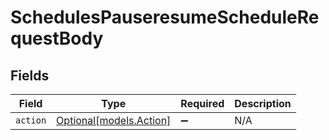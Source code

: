 # SchedulesPauseresumeScheduleRequestBody


## Fields

| Field                                          | Type                                           | Required                                       | Description                                    |
| ---------------------------------------------- | ---------------------------------------------- | ---------------------------------------------- | ---------------------------------------------- |
| `action`                                       | [Optional[models.Action]](../models/action.md) | :heavy_minus_sign:                             | N/A                                            |